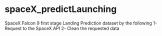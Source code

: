 # spaceX_predictLaunching
SpaceX Falcon 9 first stage Landing Prediction dataset by the following 
1- Request to the SpaceX API
2- Clean the requested data
